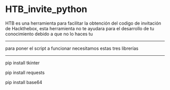 # HTB_invite_python
HTB es una herramienta para facilitar la obtención del codigo de invitación de Hackthebox, esta herramienta no te ayudara para el desarrollo de tu conocimiento debido a que no lo haces tu 


_________________________________________________________________________
para poner el script a funcionar necesitamos estas tres librerías 
_________________________________________________________________________
pip install tkinter 

pip install requests

pip install base64
